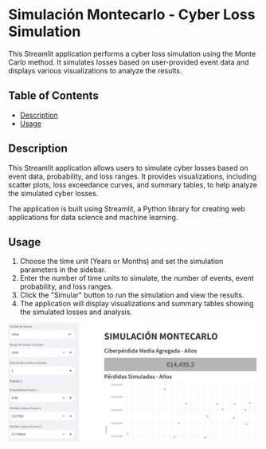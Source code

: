 # Simulación Montecarlo - Cyber Loss Simulation

This Streamlit application performs a cyber loss simulation using the Monte Carlo method. It simulates losses based on user-provided event data and displays various visualizations to analyze the results.

## Table of Contents
- [Description](#description)
- [Usage](#usage)

## Description

This Streamlit application allows users to simulate cyber losses based on event data, probability, and loss ranges. It provides visualizations, including scatter plots, loss exceedance curves, and summary tables, to help analyze the simulated cyber losses.

The application is built using Streamlit, a Python library for creating web applications for data science and machine learning.

## Usage

1. Choose the time unit (Years or Months) and set the simulation parameters in the sidebar.
2. Enter the number of time units to simulate, the number of events, event probability, and loss ranges.
3. Click the "Simular" button to run the simulation and view the results.
4. The application will display visualizations and summary tables showing the simulated losses and analysis.

![App](./images/screenshot1.jpg)




